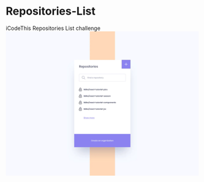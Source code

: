 # Repositories-List
iCodeThis Repositories List challenge
![Design preview for the Birthday list challenge](repositories_list.webp)